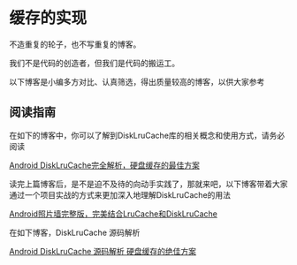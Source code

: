 # 缓存的实现

不造重复的轮子，也不写重复的博客。

我们不是代码的创造者，但我们是代码的搬运工。

以下博客是小编多方对比、认真筛选，得出质量较高的博客，以供大家参考

## 阅读指南

在如下的博客中，你可以了解到DiskLruCache库的相关概念和使用方式，请务必阅读

[Android DiskLruCache完全解析，硬盘缓存的最佳方案](https://blog.csdn.net/guolin_blog/article/details/28863651)

读完上篇博客后，是不是迫不及待的向动手实践了，那就来吧，以下博客带着大家通过一个项目实战的方式来更加深入地理解DiskLruCache的用法

[Android照片墙完整版，完美结合LruCache和DiskLruCache](https://blog.csdn.net/guolin_blog/article/details/34093441)

在如下博客，DiskLruCache 源码解析 

[Android DiskLruCache 源码解析 硬盘缓存的绝佳方案](https://blog.csdn.net/lmj623565791/article/details/47251585)

